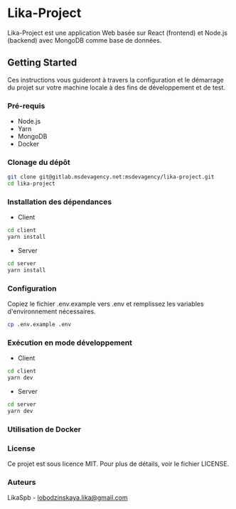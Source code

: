 # Lika-Project

Lika-Project est une application Web basée sur React (frontend) et Node.js (backend) avec MongoDB comme base de données.

## Getting Started

Ces instructions vous guideront à travers la configuration et le démarrage du projet sur votre machine locale à des fins de développement et de test.

### Pré-requis

- Node.js
- Yarn
- MongoDB
- Docker

### Clonage du dépôt

```bash
git clone git@gitlab.msdevagency.net:msdevagency/lika-project.git
cd lika-project
```

### Installation des dépendances

- Client

```bash
cd client
yarn install
```

- Server

```bash
cd server
yarn install
```

### Configuration

Copiez le fichier .env.example vers .env et remplissez les variables d'environnement nécessaires.

```bash
cp .env.example .env
```

### Exécution en mode développement

- Client

```bash
cd client
yarn dev
```

- Server

```bash
cd server
yarn dev
```

### Utilisation de Docker

### License

Ce projet est sous licence MIT. Pour plus de détails, voir le fichier LICENSE.

### Auteurs

LikaSpb - lobodzinskaya.lika@gmail.com
